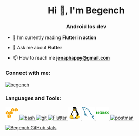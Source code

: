 <h1 align="center">Hi 👋, I'm Begench</h1>
<h3 align="center">Android Ios dev</h3>

- :blue_book: I’m currently reading **Flutter in action**

- 💬 Ask me about **Flutter**

- 📫 How to reach me **jenaphappy@gmail.com**

<h3 align="left">Connect with me:</h3>
<p align="left">
<a href="https://instagram.com/jenap_happy" target="blank"><img align="center" src="https://cdn.jsdelivr.net/npm/simple-icons@3.0.1/icons/instagram.svg" alt="begench" height="30" width="40" /></a>
</p>

<h3 align="left">Languages and Tools:</h3>
<p align="left">
	<a href="https://aws.amazon.com" target="_blank">
		<img src="https://raw.githubusercontent.com/devicons/devicon/master/icons/amazonwebservices/amazonwebservices-original.svg" width="40" height="40">
	</a>
    <a href="https://www.gnu.org/software/bash/" target="_blank">
        <img src="https://www.vectorlogo.zone/logos/gnu_bash/gnu_bash-icon.svg" alt="bash" width="40" height="40"/>
    </a>
    <a href="https://git-scm.com/" target="_blank">
        <img src="https://www.vectorlogo.zone/logos/git-scm/git-scm-icon.svg" alt="git" width="40" height="40"/>
    </a>
    <a href="https://flutter.dev" target="_blank">
        <img src="https://cdn.jsdelivr.net/npm/simple-icons@3.0.1/icons/flutter.svg" alt="Flutter" width="40" height="40"/>
    </a>
    <a href="https://www.linux.org/" target="_blank">
        <img src="https://raw.githubusercontent.com/devicons/devicon/master/icons/linux/linux-original.svg" alt="linux" width="40" height="40"/>
    </a>
    <a href="https://www.mysql.com/" target="_blank">
        <img src="https://raw.githubusercontent.com/devicons/devicon/master/icons/mysql/mysql-original.svg" alt="mysql" width="40" height="40"/>
    </a>
    <a href="https://www.nginx.com" target="_blank"> 
      <img src="https://raw.githubusercontent.com/devicons/devicon/master/icons/nginx/nginx-original.svg" alt="nginx" width="40" height="40"/>
    </a>
    <a href="https://postman.com" target="_blank"> 
      <img src="https://www.vectorlogo.zone/logos/getpostman/getpostman-icon.svg" alt="postman" width="40" height="40"/>
    </a>
    <a href="https://travis-ci.org" target="_blank"> 
</p>

![Begench GitHub stats](https://github-readme-stats.vercel.app/api?username=mbegenc&theme=default&show_icons=true)
